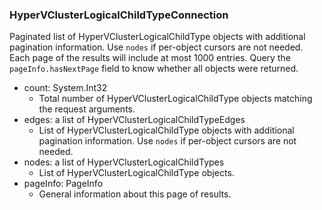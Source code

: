 ### HyperVClusterLogicalChildTypeConnection
Paginated list of HyperVClusterLogicalChildType objects with additional pagination information. Use `nodes` if per-object cursors are not needed. Each page of the results will include at most 1000 entries. Query the `pageInfo.hasNextPage` field to know whether all objects were returned.

- count: System.Int32
  - Total number of HyperVClusterLogicalChildType objects matching the request arguments.
- edges: a list of HyperVClusterLogicalChildTypeEdges
  - List of HyperVClusterLogicalChildType objects with additional pagination information. Use `nodes` if per-object cursors are not needed.
- nodes: a list of HyperVClusterLogicalChildTypes
  - List of HyperVClusterLogicalChildType objects.
- pageInfo: PageInfo
  - General information about this page of results.
